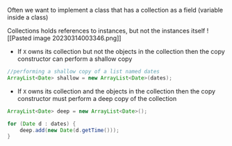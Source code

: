 Often we want to implement a class that has a collection as a field (variable inside a class)

Collections holds references to instances, but not the instances itself
![[Pasted image 20230314003346.png]]

- If `X` owns its collection but not the objects in the collection then the copy constructor can perform a shallow copy
```java
//performing a shallow copy of a list named dates
ArrayList<Date> shallow = new ArrayList<Date>(dates);
```
- If  `X` owns its collection and the objects in the collection then the copy constructor must perform a deep copy of the collection
```java
ArrayList<Date> deep = new ArrayList<Date>();

for (Date d : dates) {
	deep.add(new Date(d.getTime()));
}
```
